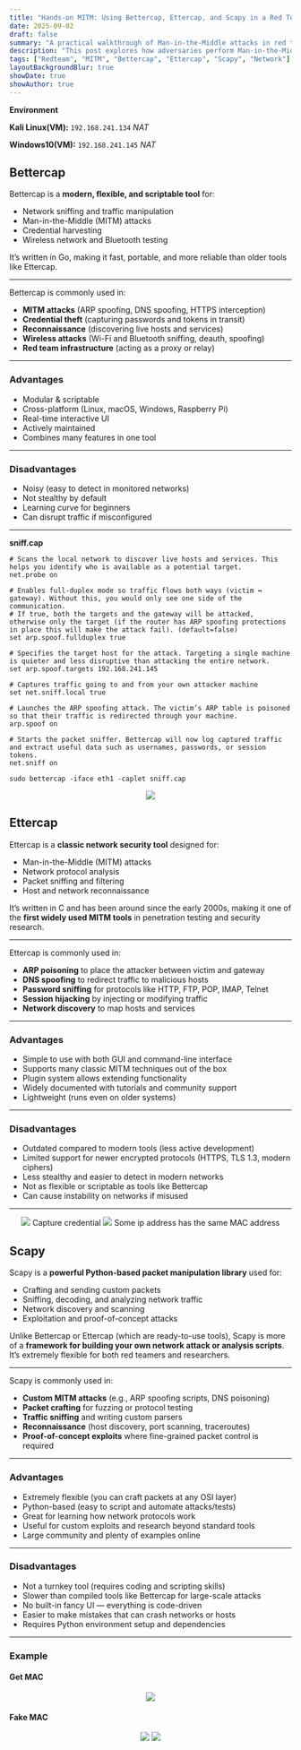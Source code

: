 ```yaml
---
title: "Hands-on MITM: Using Bettercap, Ettercap, and Scapy in a Red Team Engagement"
date: 2025-09-02
draft: false
summary: "A practical walkthrough of Man-in-the-Middle attacks in red team operations using Bettercap, Ettercap, and Scapy."
description: "This post explores how adversaries perform Man-in-the-Middle (MITM) attacks during red team engagements. We’ll dive into practical tools such as Bettercap, Ettercap, and Scapy, showing how they’re used to intercept, manipulate, and analyze traffic in realistic offensive security scenarios. Perfect for learners who want hands-on insights into MITM tactics, techniques, and procedures (TTPs)."
tags: ["Redteam", "MITM", "Bettercap", "Ettercap", "Scapy", "Network"]
layoutBackgroundBlur: true
showDate: true
showAuthor: true
---
```


**Environment**

**Kali Linux(VM):** `192.168.241.134` *NAT*

**Windows10(VM):** `192.168.241.145` *NAT*

## Bettercap

Bettercap is a **modern, flexible, and scriptable tool** for:
- Network sniffing and traffic manipulation
- Man-in-the-Middle (MITM) attacks
- Credential harvesting
- Wireless network and Bluetooth testing

It’s written in Go, making it fast, portable, and more reliable than older tools like Ettercap.

---

Bettercap is commonly used in:
- **MITM attacks** (ARP spoofing, DNS spoofing, HTTPS interception)  
- **Credential theft** (capturing passwords and tokens in transit)  
- **Reconnaissance** (discovering live hosts and services)  
- **Wireless attacks** (Wi-Fi and Bluetooth sniffing, deauth, spoofing)  
- **Red team infrastructure** (acting as a proxy or relay)  

---

### Advantages
- Modular & scriptable  
- Cross-platform (Linux, macOS, Windows, Raspberry Pi)  
- Real-time interactive UI  
- Actively maintained  
- Combines many features in one tool 

---

### Disadvantages
- Noisy (easy to detect in monitored networks)  
- Not stealthy by default  
- Learning curve for beginners  
- Can disrupt traffic if misconfigured  

---

**sniff.cap**
```
# Scans the local network to discover live hosts and services. This helps you identify who is available as a potential target.
net.probe on

# Enables full-duplex mode so traffic flows both ways (victim ↔ gateway). Without this, you would only see one side of the communication.
# If true, both the targets and the gateway will be attacked, otherwise only the target (if the router has ARP spoofing protections in place this will make the attack fail). (default=false)
set arp.spoof.fullduplex true

# Specifies the target host for the attack. Targeting a single machine is quieter and less disruptive than attacking the entire network.
set arp.spoof.targets 192.168.241.145

# Captures traffic going to and from your own attacker machine
set net.sniff.local true

# Launches the ARP spoofing attack. The victim’s ARP table is poisoned so that their traffic is redirected through your machine.
arp.spoof on

# Starts the packet sniffer. Bettercap will now log captured traffic and extract useful data such as usernames, passwords, or session tokens.
net.sniff on
```

`sudo bettercap -iface eth1 -caplet sniff.cap`

<p align="center">
    <img src="img/bettercap.png"/>
</p>

## Ettercap

Ettercap is a **classic network security tool** designed for:
- Man-in-the-Middle (MITM) attacks
- Network protocol analysis
- Packet sniffing and filtering
- Host and network reconnaissance

It’s written in C and has been around since the early 2000s, making it one of the **first widely used MITM tools** in penetration testing and security research.

---

Ettercap is commonly used in:
- **ARP poisoning** to place the attacker between victim and gateway  
- **DNS spoofing** to redirect traffic to malicious hosts  
- **Password sniffing** for protocols like HTTP, FTP, POP, IMAP, Telnet  
- **Session hijacking** by injecting or modifying traffic  
- **Network discovery** to map hosts and services  

---

### Advantages
- Simple to use with both GUI and command-line interface  
- Supports many classic MITM techniques out of the box  
- Plugin system allows extending functionality  
- Widely documented with tutorials and community support  
- Lightweight (runs even on older systems)  

---

### Disadvantages
- Outdated compared to modern tools (less active development)  
- Limited support for newer encrypted protocols (HTTPS, TLS 1.3, modern ciphers)  
- Less stealthy and easier to detect in modern networks  
- Not as flexible or scriptable as tools like Bettercap  
- Can cause instability on networks if misused  

---

<p align="center">
    <img src="img/ettercap.png"/>
    Capture credential
    <img src="img/arp.png"/>
    Some ip address has the same MAC address
</p>

## Scapy

Scapy is a **powerful Python-based packet manipulation library** used for:
- Crafting and sending custom packets
- Sniffing, decoding, and analyzing network traffic
- Network discovery and scanning
- Exploitation and proof-of-concept attacks

Unlike Bettercap or Ettercap (which are ready-to-use tools), Scapy is more of a **framework for building your own network attack or analysis scripts**. It’s extremely flexible for both red teamers and researchers.

---

Scapy is commonly used in:
- **Custom MITM attacks** (e.g., ARP spoofing scripts, DNS poisoning)  
- **Packet crafting** for fuzzing or protocol testing  
- **Traffic sniffing** and writing custom parsers  
- **Reconnaissance** (host discovery, port scanning, traceroutes)  
- **Proof-of-concept exploits** where fine-grained packet control is required  

---

### Advantages
- Extremely flexible (you can craft packets at any OSI layer)  
- Python-based (easy to script and automate attacks/tests)  
- Great for learning how network protocols work  
- Useful for custom exploits and research beyond standard tools  
- Large community and plenty of examples online  

---

### Disadvantages
- Not a turnkey tool (requires coding and scripting skills)  
- Slower than compiled tools like Bettercap for large-scale attacks  
- No built-in fancy UI — everything is code-driven  
- Easier to make mistakes that can crash networks or hosts  
- Requires Python environment setup and dependencies  

---

### Example

#### Get MAC

<p align="center">
    <img src="img/scapy.png"/>
</p>

#### Fake MAC

<p align="center">
    <img src="img/scapy_fake_mac.png"/>
    <img src="img/fake_arp.png"/>
</p>

